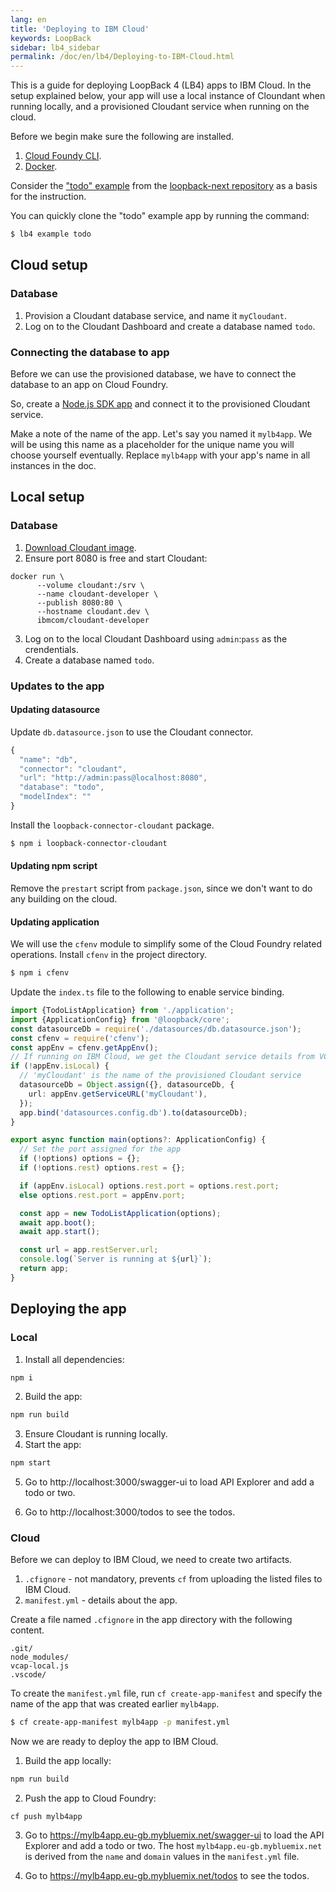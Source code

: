 ```yaml
---
lang: en
title: 'Deploying to IBM Cloud'
keywords: LoopBack
sidebar: lb4_sidebar
permalink: /doc/en/lb4/Deploying-to-IBM-Cloud.html
---
```


This is a guide for deploying LoopBack 4 (LB4) apps to IBM Cloud. In the setup
explained below, your app will use a local instance of Cloundant when running
locally, and a provisioned Cloudant service when running on the cloud.

Before we begin make sure the following are installed.

1.  [Cloud Foundy CLI](https://docs.cloudfoundry.org/cf-cli/install-go-cli.html).
2.  [Docker](https://www.docker.com/).

Consider the
["todo" example](https://github.com/strongloop/loopback-next/tree/master/examples/todo)
from the [loopback-next repository](https://github.com/strongloop/loopback-next)
as a basis for the instruction.

You can quickly clone the "todo" example app by running the command:

```sh
$ lb4 example todo
```

## Cloud setup

### Database

1.  Provision a Cloudant database service, and name it `myCloudant`.
2.  Log on to the Cloudant Dashboard and create a database named `todo`.

### Connecting the database to app

Before we can use the provisioned database, we have to connect the database to
an app on Cloud Foundry.

So, create a
[Node.js SDK app](https://console.bluemix.net/catalog/starters/sdk-for-nodejs)
and connect it to the provisioned Cloudant service.

Make a note of the name of the app. Let's say you named it `mylb4app`. We will
be using this name as a placeholder for the unique name you will choose yourself
eventually. Replace `mylb4app` with your app's name in all instances in the doc.

## Local setup

### Database

1.  [Download Cloudant image](https://hub.docker.com/r/ibmcom/cloudant-developer/).
2.  Ensure port 8080 is free and start Cloudant:

```
docker run \
      --volume cloudant:/srv \
      --name cloudant-developer \
      --publish 8080:80 \
      --hostname cloudant.dev \
      ibmcom/cloudant-developer
```

3.  Log on to the local Cloudant Dashboard using `admin`:`pass` as the
    crendentials.
4.  Create a database named `todo`.

### Updates to the app

#### Updating datasource

Update `db.datasource.json` to use the Cloudant connector.

```js
{
  "name": "db",
  "connector": "cloudant",
  "url": "http://admin:pass@localhost:8080",
  "database": "todo",
  "modelIndex": ""
}
```

Install the `loopback-connector-cloudant` package.

```sh
$ npm i loopback-connector-cloudant
```

#### Updating npm script

Remove the `prestart` script from `package.json`, since we don't want to do any
building on the cloud.

#### Updating application

We will use the `cfenv` module to simplify some of the Cloud Foundry related
operations. Install `cfenv` in the project directory.

```sh
$ npm i cfenv
```

Update the `index.ts` file to the following to enable service binding.

```ts
import {TodoListApplication} from './application';
import {ApplicationConfig} from '@loopback/core';
const datasourceDb = require('./datasources/db.datasource.json');
const cfenv = require('cfenv');
const appEnv = cfenv.getAppEnv();
// If running on IBM Cloud, we get the Cloudant service details from VCAP_SERVICES
if (!appEnv.isLocal) {
  // 'myCloudant' is the name of the provisioned Cloudant service
  datasourceDb = Object.assign({}, datasourceDb, {
    url: appEnv.getServiceURL('myCloudant'),
  });
  app.bind('datasources.config.db').to(datasourceDb);
}

export async function main(options?: ApplicationConfig) {
  // Set the port assigned for the app
  if (!options) options = {};
  if (!options.rest) options.rest = {};

  if (appEnv.isLocal) options.rest.port = options.rest.port;
  else options.rest.port = appEnv.port;

  const app = new TodoListApplication(options);
  await app.boot();
  await app.start();

  const url = app.restServer.url;
  console.log(`Server is running at ${url}`);
  return app;
}
```

## Deploying the app

### Local

1.  Install all dependencies:

```sh
npm i
```

2.  Build the app:

```sh
npm run build
```

3.  Ensure Cloudant is running locally.
4.  Start the app:

```sh
npm start
```

5.  Go to http://localhost:3000/swagger-ui to load API Explorer and add a todo
    or two.

6.  Go to http://localhost:3000/todos to see the todos.

### Cloud

Before we can deploy to IBM Cloud, we need to create two artifacts.

1.  `.cfignore` - not mandatory, prevents `cf` from uploading the listed files
    to IBM Cloud.
2.  `manifest.yml` - details about the app.

Create a file named `.cfignore` in the app directory with the following content.

```
.git/
node_modules/
vcap-local.js
.vscode/
```

To create the `manifest.yml` file, run `cf create-app-manifest` and specify the
name of the app that was created earlier `mylb4app`.

```sh
$ cf create-app-manifest mylb4app -p manifest.yml
```

Now we are ready to deploy the app to IBM Cloud.

1.  Build the app locally:

```sh
npm run build
```

2.  Push the app to Cloud Foundry:

```
cf push mylb4app
```

3.  Go to https://mylb4app.eu-gb.mybluemix.net/swagger-ui to load the API
    Explorer and add a todo or two. The host `mylb4app.eu-gb.mybluemix.net` is
    derived from the `name` and `domain` values in the `manifest.yml` file.

4.  Go to https://mylb4app.eu-gb.mybluemix.net/todos to see the todos.
